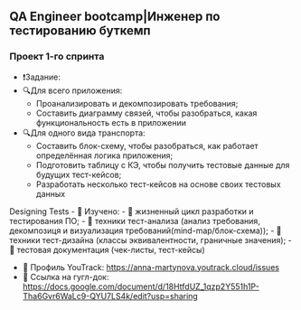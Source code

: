 
## QA Engineer bootcamp|Инженер по тестированию буткемп
### Проект 1-го спринта
- ❗️Задание:
 - 🔍Для всего приложения:
   - Проанализировать и декомпозировать требования;
   - Составить диаграмму связей, чтобы разобраться, какая функциональность есть в приложении
 - 🔍Для одного вида транспорта:
   - Составить блок-схему, чтобы разобраться, как работает определённая логика приложения;
   - Подготовить таблицу с КЭ, чтобы получить тестовые данные для будущих тест-кейсов;
   - Разработать несколько тест-кейсов на основе своих тестовых данных

Designing Tests
     - 📍 Изучено:
       - 📎 жизненный цикл разработки и тестирования ПО;
       - 📎 техники тест-анализа (анализ требования, декомпозиця и визуализация требований(mind-map/блок-схема));
       - 📎 техники тест-дизайна (классы эквивалентности, граничные значения);
       - 📎 тестовая документация (чек-листы, тест-кейсы)

- 📌 Профиль YouTrack: https://anna-martynova.youtrack.cloud/issues
- 📌 Ссылка на гугл-док: https://docs.google.com/document/d/18HtfdUZ_1qzp2Y551h1P-Tha6Gvr6WaLc9-QYU7LS4k/edit?usp=sharing
